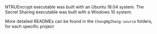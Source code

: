 NTRUEncrypt executable was built with an Ubuntu 18.04 system. The Secret Sharing executable was built with a Windows 10 system.

More detailed READMEs can be found in the `ChengNgZheng-source` folders, for each specific project